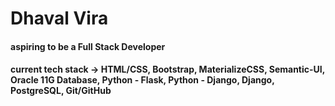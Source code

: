 # Dhaval Vira
#### aspiring to be a Full Stack Developer
#### current tech stack -> HTML/CSS, Bootstrap, MaterializeCSS, Semantic-UI, Oracle 11G Database, Python - Flask, Python - Django, Django, PostgreSQL, Git/GitHub
